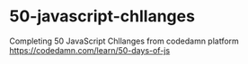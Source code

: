 # 50-javascript-chllanges
Completing 50 JavaScript Chllanges from codedamn platform
https://codedamn.com/learn/50-days-of-js
